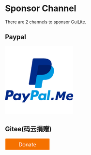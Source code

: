 # Sponsor Channel
There are 2 channels to sponsor GuiLite.

## Paypal
[<img src="paypal.png">](https://www.paypal.me/idea4good)

## Gitee(码云捐赠)
[<img src="gitee.png">](https://gitee.com/idea4good/GuiLite)
